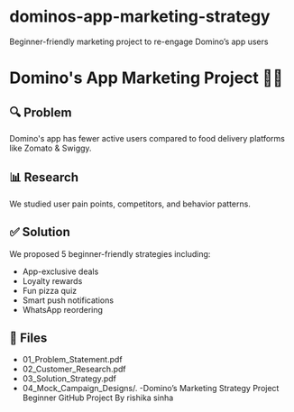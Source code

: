 # dominos-app-marketing-strategy
Beginner-friendly marketing project to re-engage Domino’s app users
# Domino's App Marketing Project 🍕📲

## 🔍 Problem
Domino's app has fewer active users compared to food delivery platforms like Zomato & Swiggy.

## 📊 Research
We studied user pain points, competitors, and behavior patterns.

## ✅ Solution
We proposed 5 beginner-friendly strategies including:
- App-exclusive deals
- Loyalty rewards
- Fun pizza quiz
- Smart push notifications
- WhatsApp reordering

## 📁 Files
- 01_Problem_Statement.pdf
- 02_Customer_Research.pdf
- 03_Solution_Strategy.pdf
- 04_Mock_Campaign_Designs/.
-Domino’s Marketing Strategy Project
Beginner GitHub Project
By rishika sinha
 
